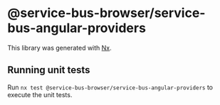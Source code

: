 # @service-bus-browser/service-bus-angular-providers

This library was generated with [Nx](https://nx.dev).

## Running unit tests

Run `nx test @service-bus-browser/service-bus-angular-providers` to execute the unit tests.
